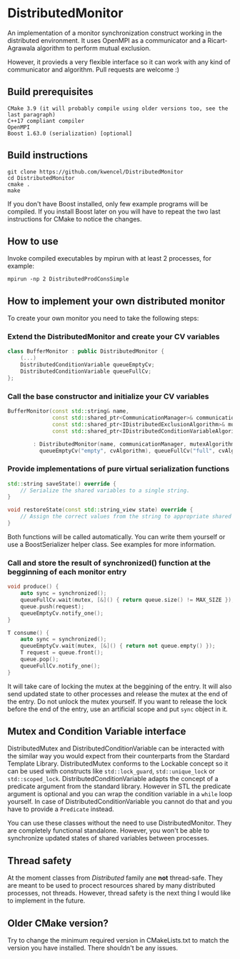 # DistributedMonitor
An implementation of a monitor synchronization construct working in the distributed environment.
It uses OpenMPI as a communicator and a Ricart-Agrawala algorithm to perform mutual exclusion.

However, it provieds a very flexible interface so it can work with any kind of communicator and algorithm.
Pull requests are welcome :)

## Build prerequisites
    CMake 3.9 (it will probably compile using older versions too, see the last paragraph)
    C++17 compliant compiler
    OpenMPI
    Boost 1.63.0 (serialization) [optional]

## Build instructions
```
git clone https://github.com/kwencel/DistributedMonitor
cd DistributedMonitor
cmake .
make
```
If you don't have Boost installed, only few example programs will be compiled. If you install Boost later on you will have to repeat the two last instructions for CMake to notice the changes.

## How to use
Invoke compiled executables by mpirun with at least 2 processes, for example:
```
mpirun -np 2 DistributedProdConsSimple
```

## How to implement your own distributed monitor
To create your own monitor you need to take the following steps:
### Extend the DistributedMonitor and create your CV variables
```C++
class BufferMonitor : public DistributedMonitor {
    (...)
    DistributedConditionVariable queueEmptyCv;
    DistributedConditionVariable queueFullCv;
};
```
### Call the base constructor and initialize your CV variables
```C++
BufferMonitor(const std::string& name,
              const std::shared_ptr<CommunicationManager>& communicationManager,
              const std::shared_ptr<IDistributedExclusionAlgorithm>& mutexAlgorithm,
              const std::shared_ptr<IDistributedConditionVariableAlgorithm>& cvAlgorithm)

        : DistributedMonitor(name, communicationManager, mutexAlgorithm),
          queueEmptyCv("empty", cvAlgorithm), queueFullCv("full", cvAlgorithm) { }
```
 
### Provide implementations of pure virtual serialization functions
```C++
std::string saveState() override {
    // Serialize the shared variables to a single string.
}

void restoreState(const std::string_view state) override {
    // Assign the correct values from the string to appropriate shared variables.
}
```
Both functions will be called automatically. You can write them yourself or use a BoostSerializer helper class. See examples for more information.

### Call and store the result of synchronized() function at the begginning of each monitor entry
```C++
void produce() {
    auto sync = synchronized();
    queueFullCv.wait(mutex, [&]() { return queue.size() != MAX_SIZE });
    queue.push(request);
    queueEmptyCv.notify_one();
}

T consume() {
    auto sync = synchronized();
    queueEmptyCv.wait(mutex, [&]() { return not queue.empty() });
    T request = queue.front();
    queue.pop();
    queueFullCv.notify_one();
}
```
It will take care of locking the mutex at the beggining of the entry. It will also send updated state to other processes and release the mutex at the end of the entry.
Do not unlock the mutex yourself. If you want to release the lock before the end of the entry, use an artificial scope and put `sync` object in it.

## Mutex and Condition Variable interface
DistributedMutex and DistributedConditionVariable can be interacted with the similar way you would expect from their counterparts from the Stardard Template Library.
DistributedMutex conforms to the Lockable concept so it can be used with constructs like `std::lock_guard`, `std::unique_lock` or `std::scoped_lock`.
DistributedConditionVariable adapts the concept of a predicate argument from the standard library.
However in STL the predicate argument is optional and you can wrap the condition variable in a `while` loop yourself.
In case of DistributedConditionVariable you cannot do that and you have to provide a `Predicate` instead.

You can use these classes without the need to use DistributedMonitor. They are completely functional standalone. However, you won't be able to synchronize updated states of shared variables between processes.

## Thread safety
At the moment classes from *Distributed* family ane **not** thread-safe. They are meant to be used to procect resources shared by many distributed processes, not threads.
However, thread safety is the next thing I would like to implement in the future.

## Older CMake version?
Try to change the minimum required version in CMakeLists.txt to match the version you have installed. There shouldn't be any issues.

